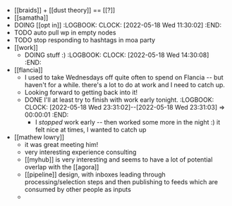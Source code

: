 - [[braids]] + [[dust theory]] == [[?]]
- [[samatha]]
- DOING [[opt in]]
  :LOGBOOK:
  CLOCK: [2022-05-18 Wed 11:30:02]
  :END:
- TODO auto pull wp in empty nodes
- TODO stop responding to hashtags in moa party
- [[work]]
	- DOING stuff :)
	  :LOGBOOK:
	  CLOCK: [2022-05-18 Wed 14:30:08]
	  :END:
- [[flancia]]
	- I used to take Wednesdays off quite often to spend on Flancia -- but haven't for a while. there's a lot to do at work and I need to catch up.
	- Looking forward to getting back into it!
	- DONE I'll at least try to finish with work early tonight.
	  :LOGBOOK:
	  CLOCK: [2022-05-18 Wed 23:31:02]--[2022-05-18 Wed 23:31:03] =>  00:00:01
	  :END:
		- I *stopped* work early -- then worked some more in the night :) it felt nice at times, I wanted to catch up
- [[mathew lowry]]
	- it was great meeting him!
	- very interesting experience consulting
	- [[myhub]] is very interesting and seems to have a lot of potential overlap with the [[agora]]
	- [[pipeline]] design, with inboxes leading through processing/selection steps and then publishing to feeds which are consumed by other people as inputs
	-